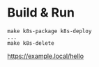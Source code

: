 
# Build & Run

```
make k8s-package k8s-deploy
...
make k8s-delete
```

https://example.local/hello
